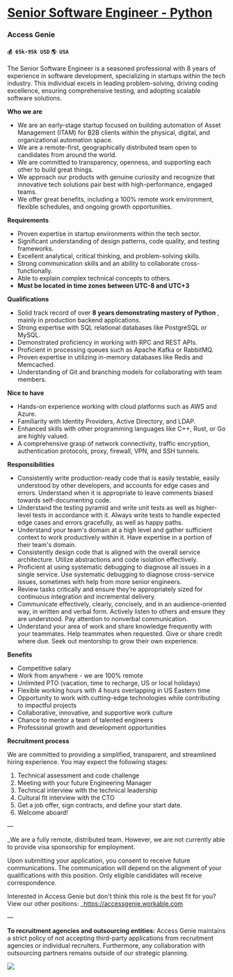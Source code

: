 # [Senior Software Engineer - Python](https://www.remotewlb.com/apply/senior-software-engineer-python-36489)  
### Access Genie  
#### `💰 65k-95k USD` `🌎 USA`  

The Senior Software Engineer is a seasoned professional with 8 years of experience in software development, specializing in startups within the tech industry. This individual excels in leading problem-solving, driving coding excellence, ensuring comprehensive testing, and adopting scalable software solutions.

 **Who we are**

  * We are an early-stage startup focused on building automation of Asset Management (ITAM) for B2B clients within the physical, digital, and organizational automation space.
  * We are a remote-first, geographically distributed team open to candidates from around the world.
  * We are committed to transparency, openness, and supporting each other to build great things.
  * We approach our products with genuine curiosity and recognize that innovative tech solutions pair best with high-performance, engaged teams.
  * We offer great benefits, including a 100% remote work environment, flexible schedules, and ongoing growth opportunities.

**Requirements**

  * Proven expertise in startup environments within the tech sector.
  * Significant understanding of design patterns, code quality, and testing frameworks.
  * Excellent analytical, critical thinking, and problem-solving skills.
  * Strong communication skills and an ability to collaborate cross-functionally.
  * Able to explain complex technical concepts to others.
  * **Must be located in time zones between UTC-8 and UTC+3**

**Qualifications**

  * Solid track record of over **8 years demonstrating mastery of Python** , mainly in production backend applications.
  * Strong expertise with SQL relational databases like PostgreSQL or MySQL.
  * Demonstrated proficiency in working with RPC and REST APIs.
  * Proficient in processing queues such as Apache Kafka or RabbitMQ.
  * Proven expertise in utilizing in-memory databases like Redis and Memcached.
  * Understanding of Git and branching models for collaborating with team members.

**Nice to have**

  * Hands-on experience working with cloud platforms such as AWS and Azure.
  * Familiarity with Identity Providers, Active Directory, and LDAP.
  * Enhanced skills with other programming languages like C++, Rust, or Go are highly valued.
  * A comprehensive grasp of network connectivity, traffic encryption, authentication protocols, proxy, firewall, VPN, and SSH tunnels.

**Responsibilities**

  * Consistently write production-ready code that is easily testable, easily understood by other developers, and accounts for edge cases and errors. Understand when it is appropriate to leave comments biased towards self-documenting code.
  * Understand the testing pyramid and write unit tests as well as higher-level tests in accordance with it. Always write tests to handle expected edge cases and errors gracefully, as well as happy paths.
  * Understand your team's domain at a high level and gather sufficient context to work productively within it. Have expertise in a portion of their team's domain.
  * Consistently design code that is aligned with the overall service architecture. Utilize abstractions and code isolation effectively.
  * Proficient at using systematic debugging to diagnose all issues in a single service. Use systematic debugging to diagnose cross-service issues, sometimes with help from more senior engineers.
  * Review tasks critically and ensure they’re appropriately sized for continuous integration and incremental delivery.
  * Communicate effectively, clearly, concisely, and in an audience-oriented way, in written and verbal form. Actively listen to others and ensure they are understood. Pay attention to nonverbal communication.
  * Understand your area of work and share knowledge frequently with your teammates. Help teammates when requested. Give or share credit where due. Seek out mentorship to grow their own experience.

**Benefits**

  * Competitive salary
  * Work from anywhere - we are 100% remote
  * Unlimited PTO (vacation, time to recharge, US or local holidays)
  * Flexible working hours with 4 hours overlapping in US Eastern time
  * Opportunity to work with cutting-edge technologies while contributing to impactful projects
  * Collaborative, innovative, and supportive work culture
  * Chance to mentor a team of talented engineers
  * Professional growth and development opportunities

**Recruitment process**  

We are committed to providing a simplified, transparent, and streamlined hiring experience. You may expect the following stages:

  1. Technical assessment and code challenge
  2. Meeting with your future Engineering Manager
  3. Technical interview with the technical leadership
  4. Cultural fit interview with the CTO
  5. Get a job offer, sign contracts, and define your start date.
  6. Welcome aboard!

—

_We are a fully remote, distributed team. However, we are not currently able to provide visa sponsorship for employment.  
  
Upon submitting your application, you consent to receive future communications. The communication will depend on the alignment of your qualifications with this position. Only eligible candidates will receive correspondence.  
  
Interested in Access Genie but don't think this role is the best fit for you? View our other positions: _https://accessgenie.workable.com

—

**To recruitment agencies and outsourcing entities:** Access Genie maintains a strict policy of not accepting third-party applications from recruitment agencies or individual recruiters. Furthermore, any collaboration with outsourcing partners remains outside of our strategic planning.

![](https://remotive.com/job/track/1889237/blank.gif?source=public_api)

